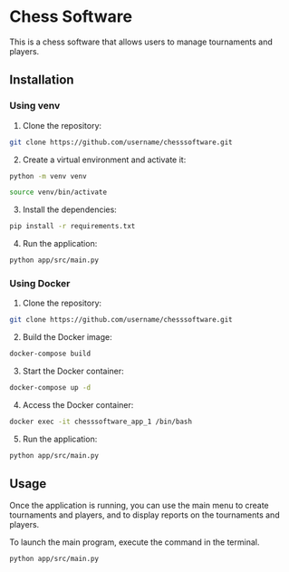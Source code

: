 # Chess Software

This is a chess software that allows users to manage tournaments and players.

## Installation

### Using venv

1.  Clone the repository:

```bash
git clone https://github.com/username/chesssoftware.git
```

2.  Create a virtual environment and activate it:

```bash
python -m venv venv
```

```bash
source venv/bin/activate
```

3.  Install the dependencies:

```bash
pip install -r requirements.txt
```

4.  Run the application:

```bash
python app/src/main.py
```

### Using Docker

1.  Clone the repository:

```bash
git clone https://github.com/username/chesssoftware.git
```

2.  Build the Docker image:

```bash
docker-compose build
```

3.  Start the Docker container:

```bash
docker-compose up -d
```

4.  Access the Docker container:

```bash
docker exec -it chesssoftware_app_1 /bin/bash
```

5.  Run the application:

```bash
python app/src/main.py
```

## Usage

Once the application is running, you can use the main menu to create tournaments and players, and to display reports on the tournaments and players.

To launch the main program, execute the command in the terminal.

```bash
python app/src/main.py
```
